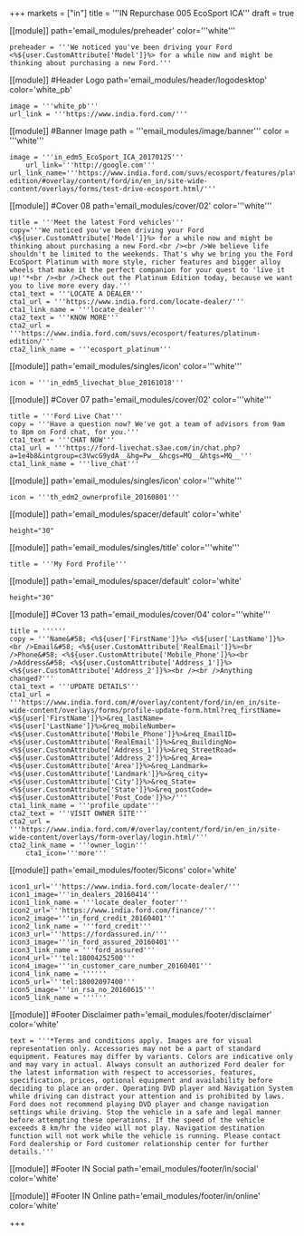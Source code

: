 +++
markets = ["in"]
title = '''IN Repurchase 005 EcoSport ICA'''
draft = true

[[module]]
path='email_modules/preheader'
color='''white'''

	preheader = '''We noticed you've been driving your Ford <%${user.CustomAttribute['Model']}%> for a while now and might be thinking about purchasing a new Ford.'''

[[module]] #Header Logo
path='email_modules/header/logodesktop'
color='white_pb'

	image = '''white_pb'''
	url_link = '''https://www.india.ford.com/'''

[[module]] #Banner Image
path = '''email_modules/image/banner'''
color = '''white'''

	image = '''in_edm5_EcoSport_ICA_20170125'''
		url_link='''http://google.com'''
	url_link_name='''https://www.india.ford.com/suvs/ecosport/features/platinum-edition/#overlay/content/ford/in/en_in/site-wide-content/overlays/forms/test-drive-ecosport.html/'''

[[module]] #Cover 08
path='email_modules/cover/02'
color='''white'''
	
	title = '''Meet the latest Ford vehicles'''
	copy='''We noticed you've been driving your Ford <%${user.CustomAttribute['Model']}%> for a while now and might be thinking about purchasing a new Ford.<br /><br />We believe life shouldn't be limited to the weekends. That's why we bring you the Ford EcoSport Platinum with more style, richer features and bigger alloy wheels that make it the perfect companion for your quest to 'live it up!'*<br /><br />Check out the Platinum Edition today, because we want you to live more every day.'''
	cta1_text = '''LOCATE A DEALER'''
	cta1_url = '''https://www.india.ford.com/locate-dealer/'''
	cta1_link_name = '''locate_dealer'''
	cta2_text = '''KNOW MORE'''
	cta2_url = '''https://www.india.ford.com/suvs/ecosport/features/platinum-edition/'''
	cta2_link_name = '''ecosport_platinum'''

[[module]]
path='email_modules/singles/icon'
color='''white'''
	
	icon = '''in_edm5_livechat_blue_20161018'''

[[module]] #Cover 07
path='email_modules/cover/02'
color='''white'''

	title = '''Ford Live Chat'''
	copy = '''Have a question now? We've got a team of advisors from 9am to 8pm on Ford chat, for you.'''
	cta1_text = '''CHAT NOW'''
	cta1_url = '''https://ford-livechat.s3ae.com/in/chat.php?a=1e4b8&intgroup=c3VwcG9ydA__&hg=Pw__&hcgs=MQ__&htgs=MQ__'''
	cta1_link_name = '''live_chat'''

[[module]]
path='email_modules/singles/icon'
color='''white'''
	
	icon = '''th_edm2_ownerprofile_20160801'''

[[module]]
path='email_modules/spacer/default'
color='white'

	height="30"

[[module]]
path='email_modules/singles/title'
color='''white'''
	
	title = '''My Ford Profile'''

[[module]]
path='email_modules/spacer/default'
color='white'

	height="30"

[[module]] #Cover 13
path='email_modules/cover/04'
color='''white'''

	title = ''''''
	copy = '''Name&#58; <%${user['FirstName']}%> <%${user['LastName']}%><br />Email&#58; <%${user.CustomAttribute['RealEmail']}%><br />Phone&#58; <%${user.CustomAttribute['Mobile_Phone']}%><br />Address&#58; <%${user.CustomAttribute['Address_1']}%> <%${user.CustomAttribute['Address_2']}%><br /><br />Anything changed?'''
	cta1_text = '''UPDATE DETAILS'''
	cta1_url = '''https://www.india.ford.com/#/overlay/content/ford/in/en_in/site-wide-content/overlays/forms/profile-update-form.html?req_firstName=<%${user['FirstName']}%>&req_lastName=<%${user['LastName']}%>&req_mobileNumber=<%${user.CustomAttribute['Mobile_Phone']}%>&req_EmailID=<%${user.CustomAttribute['RealEmail']}%>&req_BuildingNo=<%${user.CustomAttribute['Address_1']}%>&req_StreetRoad=<%${user.CustomAttribute['Address_2']}%>&req_Area=<%${user.CustomAttribute['Area']}%>&req_Landmark=<%${user.CustomAttribute['Landmark']}%>&req_city=<%${user.CustomAttribute['City']}%>&req_State=<%${user.CustomAttribute['State']}%>&req_postCode=<%${user.CustomAttribute['Post_Code']}%>/'''
	cta1_link_name = '''profile_update'''
	cta2_text = '''VISIT OWNER SITE'''
	cta2_url = '''https://www.india.ford.com/#/overlay/content/ford/in/en_in/site-wide-content/overlays/form-overlay/login.html/'''
	cta2_link_name = '''owner_login'''
		cta1_icon='''more'''

[[module]]
path='email_modules/footer/5icons'
color='white'

	icon1_url='''https://www.india.ford.com/locate-dealer/'''
	icon1_image='''in_dealers_20160414'''
	icon1_link_name = '''locate_dealer_footer'''
	icon2_url='''https://www.india.ford.com/finance/'''
	icon2_image='''in_ford_credit_20160401'''
	icon2_link_name = '''ford_credit'''
	icon3_url='''https://fordassured.in/'''
	icon3_image='''in_ford_assured_20160401'''
	icon3_link_name = '''ford_assured'''
	icon4_url='''tel:18004252500'''
	icon4_image='''in_customer_care_number_20160401'''
	icon4_link_name = ''''''
	icon5_url='''tel:18002097400'''
	icon5_image='''in_rsa_no_20160615'''
	icon5_link_name = ''''''

[[module]] #Footer Disclaimer
path='email_modules/footer/disclaimer'
color='white'

	text = '''*Terms and conditions apply. Images are for visual representation only. Accessories may not be a part of standard equipment. Features may differ by variants. Colors are indicative only and may vary in actual. Always consult an authorized Ford dealer for the latest information with respect to accessories, features, specification, prices, optional equipment and availability before deciding to place an order. Operating DVD player and Navigation System while driving can distract your attention and is prohibited by laws. Ford does not recommend playing DVD player and change navigation settings while driving. Stop the vehicle in a safe and legal manner before attempting these operations. If the speed of the vehicle exceeds 8 km/hr the video will not play. Navigation destination function will not work while the vehicle is running. Please contact Ford dealership or Ford customer relationship center for further details.'''

[[module]] #Footer IN Social
path='email_modules/footer/in/social'
color='white'

[[module]] #Footer IN Online
path='email_modules/footer/in/online'
color='white'


+++